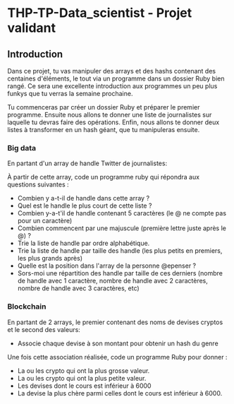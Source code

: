 # THP-TP-Data_scientist - Projet validant

## Introduction 

Dans ce projet, tu vas manipuler des arrays et des hashs contenant des centaines d'éléments, le tout via un programme dans un dossier Ruby bien rangé. Ce sera une excellente introduction aux programmes un peu plus funkys que tu verras la semaine prochaine.

Tu commenceras par créer un dossier Ruby et préparer le premier programme. Ensuite nous allons te donner une liste de journalistes sur laquelle tu devras faire des opérations. Enfin, nous allons te donner deux listes à transformer en un hash géant, que tu manipuleras ensuite.

### Big data

En partant d'un array de handle Twitter de journalistes:

À partir de cette array, code un programme ruby qui répondra aux questions suivantes :

  - Combien y a-t-il de handle dans cette array ?
  - Quel est le handle le plus court de cette liste ?
  - Combien y-a-t'il de handle contenant 5 caractères (le @ ne compte pas pour un caractère)
  - Combien commencent par une majuscule (première lettre juste après le @) ?
  - Trie la liste de handle par ordre alphabétique.
  - Trie la liste de handle par taille des handle (les plus petits en premiers, les plus grands après)
  - Quelle est la position dans l'array de la personne @epenser ?
  - Sors-moi une répartition des handle par taille de ces derniers (nombre de handle avec 1 caractère, nombre de handle avec 2 caractères, nombre de handle avec 3 caractères, etc)

### Blockchain

En partant de 2 arrays, le premier contenant des noms de devises cryptos et le second des valeurs:

  - Associe chaque devise à son montant pour obtenir un hash du genre

  Une fois cette association réalisée, code un programme Ruby pour donner :

  - La ou les crypto qui ont la plus grosse valeur.
  - La ou les crypto qui ont la plus petite valeur.
  - Les devises dont le cours est inférieur à 6000
  - La devise la plus chère parmi celles dont le cours est inférieur à 6000.
